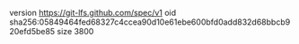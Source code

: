 version https://git-lfs.github.com/spec/v1
oid sha256:05849464fed68327c4ccea90d10e61ebe600bfd0add832d68bbcb920efd5be85
size 3800
